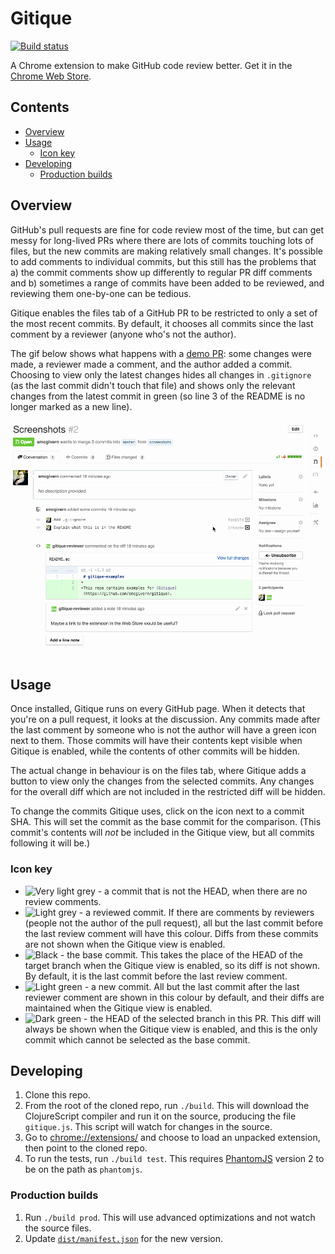# Gitique

[![Build status](https://travis-ci.org/smcgivern/gitique.svg?branch=master)][travis]

A Chrome extension to make GitHub code review better. Get it in the
[Chrome Web Store][webstore].

## Contents

* [Overview](#overview)
* [Usage](#usage)
  * [Icon key](#icon-key)
* [Developing](#developing)
  * [Production builds](#production-builds)

## Overview

GitHub's pull requests are fine for code review most of the time, but can get messy for
long-lived PRs where there are lots of commits touching lots of files, but the new commits
are making relatively small changes. It's possible to add comments to individual commits,
but this still has the problems that a) the commit comments show up differently to regular
PR diff comments and b) sometimes a range of commits have been added to be reviewed, and
reviewing them one-by-one can be tedious.

Gitique enables the files tab of a GitHub PR to be restricted to only a set of the most
recent commits. By default, it chooses all commits since the last comment by a reviewer
(anyone who's not the author).

The gif below shows what happens with a [demo PR][demo-pr]: some changes were made, a
reviewer made a comment, and the author added a commit. Choosing to view only the latest
changes hides all changes in `.gitignore` (as the last commit didn't touch that file) and
shows only the relevant changes from the latest commit in green (so line 3 of the README
is no longer marked as a new line).

[![Demo gif](/doc/demo.gif)][demo-pr]

## Usage

Once installed, Gitique runs on every GitHub page. When it detects that you're on a pull
request, it looks at the discussion. Any commits made after the last comment by someone
who is not the author will have a green icon next to them. Those commits will have their
contents kept visible when Gitique is enabled, while the contents of other commits will be
hidden.

The actual change in behaviour is on the files tab, where Gitique adds a button to view
only the changes from the selected commits. Any changes for the overall diff which are not
included in the restricted diff will be hidden.

To change the commits Gitique uses, click on the icon next to a commit SHA. This will set
the commit as the base commit for the comparison. (This commit's contents will _not_ be
included in the Gitique view, but all commits following it will be.)

### Icon key

* ![Very light grey](https://rawgit.com/smcgivern/gitique/master/doc/icons/default.svg) -
  a commit that is not the HEAD, when there are no review comments.
* ![Light grey](https://rawgit.com/smcgivern/gitique/master/doc/icons/reviewed.svg) - a
  reviewed commit. If there are comments by reviewers (people not the author of the pull
  request), all but the last commit before the last review comment will have this
  colour. Diffs from these commits are not shown when the Gitique view is enabled.
* ![Black](https://rawgit.com/smcgivern/gitique/master/doc/icons/base.svg) - the base
  commit. This takes the place of the HEAD of the target branch when the Gitique view is
  enabled, so its diff is not shown. By default, it is the last commit before the last
  review comment.
* ![Light green](https://rawgit.com/smcgivern/gitique/master/doc/icons/new.svg) - a new
  commit. All but the last commit after the last reviewer comment are shown in this colour
  by default, and their diffs are maintained when the Gitique view is enabled.
* ![Dark green](https://rawgit.com/smcgivern/gitique/master/doc/icons/head.svg) - the HEAD
  of the selected branch in this PR. This diff will always be shown when the Gitique view
  is enabled, and this is the only commit which cannot be selected as the base commit.

## Developing

1. Clone this repo.
2. From the root of the cloned repo, run `./build`. This will download the ClojureScript
   compiler and run it on the source, producing the file `gitique.js`. This script will
   watch for changes in the source.
3. Go to [chrome://extensions/](chrome://extensions/) and choose to load an unpacked
   extension, then point to the cloned repo.
4. To run the tests, run `./build test`. This requires [PhantomJS](http://phantomjs.org/)
   version 2 to be on the path as `phantomjs`.

### Production builds

1. Run `./build prod`. This will use advanced optimizations and not watch the source
   files.
2. Update [`dist/manifest.json`](dist/manifest.json) for the new version.

[travis]: https://travis-ci.org/smcgivern/gitique
[webstore]: https://chrome.google.com/webstore/detail/gitique/mmjofndmajimmdkeejmmlfljclmghomk
[demo-pr]: https://github.com/smcgivern/gitique-examples/pull/2
